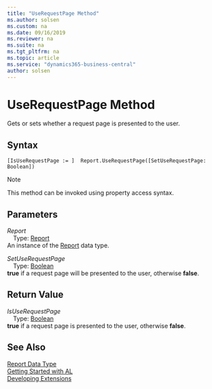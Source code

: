 ```yaml
---
title: "UseRequestPage Method"
ms.author: solsen
ms.custom: na
ms.date: 09/16/2019
ms.reviewer: na
ms.suite: na
ms.tgt_pltfrm: na
ms.topic: article
ms.service: "dynamics365-business-central"
author: solsen
---
```

[//]: # (START>DO_NOT_EDIT)
[//]: # (IMPORTANT:Do not edit any of the content between here and the END>DO_NOT_EDIT.)
[//]: # (Any modifications should be made in the .xml files in the ModernDev repo.)
# UseRequestPage Method
Gets or sets whether a request page is presented to the user.


## Syntax
```
[IsUseRequestPage := ]  Report.UseRequestPage([SetUseRequestPage: Boolean])
```
> [!NOTE]  
> This method can be invoked using property access syntax.  
## Parameters
*Report*  
&emsp;Type: [Report](report-data-type.md)  
An instance of the [Report](report-data-type.md) data type.  

*SetUseRequestPage*  
&emsp;Type: [Boolean](../boolean/boolean-data-type.md)  
**true** if a request page will be presented to the user, otherwise **false**.  


## Return Value
*IsUseRequestPage*  
&emsp;Type: [Boolean](../boolean/boolean-data-type.md)  
**true** if a request page is presented to the user, otherwise **false**.  


[//]: # (IMPORTANT: END>DO_NOT_EDIT)
## See Also
[Report Data Type](report-data-type.md)  
[Getting Started with AL](../../devenv-get-started.md)  
[Developing Extensions](../../devenv-dev-overview.md)